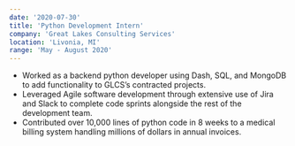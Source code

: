 ```yaml
---
date: '2020-07-30'
title: 'Python Development Intern'
company: 'Great Lakes Consulting Services'
location: 'Livonia, MI'
range: 'May - August 2020'
---
```


- Worked as a backend python developer using Dash, SQL, and MongoDB to add functionality to GLCS’s contracted projects.
- Leveraged Agile software development through extensive use of Jira and Slack to complete code sprints alongside the rest of
the development team.
- Contributed over 10,000 lines of python code in 8 weeks to a medical billing system handling millions of dollars in annual
invoices.
